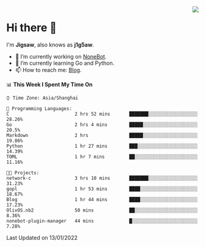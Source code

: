 <a href="#">
  <img align="right" src="https://github-readme-stats.vercel.app/api?username=j1g5awi&count_private=true&show_icons=true&title_color=80070B&text_color=B3B3B3&bg_color=212121&icon_color=80070B" />
</a>

# Hi there 👋

I'm **Jigsaw**, also knows as **j1g5aw**.

- 🔭 I’m currently working on [NoneBot](https://github.com/nonebot).
- 🌱 I’m currently learning Go and Python.
- 📫 How to reach me: [Blog](https://blog.maddestroyer.xyz/).

<!--START_SECTION:waka-->
📊 **This Week I Spent My Time On** 

```text
⌚︎ Time Zone: Asia/Shanghai

💬 Programming Languages: 
C                        2 hrs 52 mins       ███████░░░░░░░░░░░░░░░░░░   28.26% 
Go                       2 hrs 4 mins        █████░░░░░░░░░░░░░░░░░░░░   20.5% 
Markdown                 2 hrs               █████░░░░░░░░░░░░░░░░░░░░   19.86% 
Python                   1 hr 27 mins        ███░░░░░░░░░░░░░░░░░░░░░░   14.39% 
TOML                     1 hr 7 mins         ██░░░░░░░░░░░░░░░░░░░░░░░   11.16%

🐱‍💻 Projects: 
network-c                3 hrs 10 mins       ███████░░░░░░░░░░░░░░░░░░   31.23% 
gopl                     1 hr 53 mins        ████░░░░░░░░░░░░░░░░░░░░░   18.67% 
Blog                     1 hr 44 mins        ████░░░░░░░░░░░░░░░░░░░░░   17.23% 
OlivOS.nb2               50 mins             ██░░░░░░░░░░░░░░░░░░░░░░░   8.36% 
nonebot-plugin-manager   44 mins             █░░░░░░░░░░░░░░░░░░░░░░░░   7.28%

```


 Last Updated on 13/01/2022
<!--END_SECTION:waka-->
